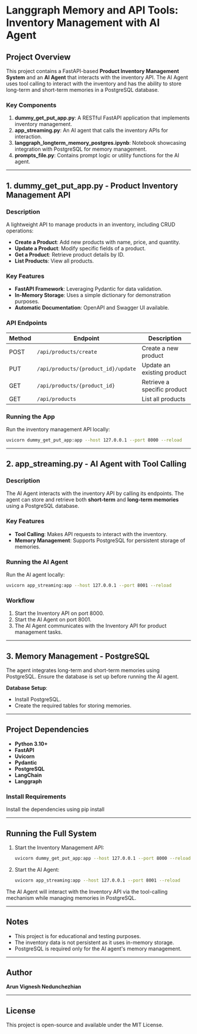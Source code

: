 # Langgraph Memory and API Tools: Inventory Management with AI Agent

## Project Overview
This project contains a FastAPI-based **Product Inventory Management System** and an **AI Agent** that interacts with the inventory API. The AI Agent uses tool calling to interact with the inventory and has the ability to store long-term and short-term memories in a PostgreSQL database.

### Key Components
1. **dummy_get_put_app.py**: A RESTful FastAPI application that implements inventory management.
2. **app_streaming.py**: An AI agent that calls the inventory APIs for interaction.
3. **langgraph_longterm_memory_postgres.ipynb**: Notebook showcasing integration with PostgreSQL for memory management.
4. **prompts_file.py**: Contains prompt logic or utility functions for the AI agent.

---

## 1. dummy_get_put_app.py - Product Inventory Management API
### **Description**
A lightweight API to manage products in an inventory, including CRUD operations:
- **Create a Product**: Add new products with name, price, and quantity.
- **Update a Product**: Modify specific fields of a product.
- **Get a Product**: Retrieve product details by ID.
- **List Products**: View all products.

### **Key Features**
- **FastAPI Framework**: Leveraging Pydantic for data validation.
- **In-Memory Storage**: Uses a simple dictionary for demonstration purposes.
- **Automatic Documentation**: OpenAPI and Swagger UI available.

### **API Endpoints**
| Method | Endpoint                        | Description              |
|--------|---------------------------------|--------------------------|
| POST   | `/api/products/create`         | Create a new product     |
| PUT    | `/api/products/{product_id}/update` | Update an existing product |
| GET    | `/api/products/{product_id}`   | Retrieve a specific product |
| GET    | `/api/products`                | List all products        |

### **Running the App**
Run the inventory management API locally:
```bash
uvicorn dummy_get_put_app:app --host 127.0.0.1 --port 8000 --reload
```

---

## 2. app_streaming.py - AI Agent with Tool Calling
### **Description**
The AI Agent interacts with the inventory API by calling its endpoints. The agent can store and retrieve both **short-term** and **long-term memories** using a PostgreSQL database.

### **Key Features**
- **Tool Calling**: Makes API requests to interact with the inventory.
- **Memory Management**: Supports PostgreSQL for persistent storage of memories.

### **Running the AI Agent**
Run the AI agent locally:
```bash
uvicorn app_streaming:app --host 127.0.0.1 --port 8001 --reload
```

### **Workflow**
1. Start the Inventory API on port 8000.
2. Start the AI Agent on port 8001.
3. The AI Agent communicates with the Inventory API for product management tasks.

---

## 3. Memory Management - PostgreSQL
The agent integrates long-term and short-term memories using PostgreSQL. Ensure the database is set up before running the AI agent.

**Database Setup**:
- Install PostgreSQL.
- Create the required tables for storing memories.

---

## Project Dependencies
- **Python 3.10+**
- **FastAPI**
- **Uvicorn**
- **Pydantic**
- **PostgreSQL**
- **LangChain** 
- **Langgraph**

### Install Requirements
Install the dependencies using pip install

---

## Running the Full System
1. Start the Inventory Management API:
   ```bash
   uvicorn dummy_get_put_app:app --host 127.0.0.1 --port 8000 --reload
   ```
2. Start the AI Agent:
   ```bash
   uvicorn app_streaming:app --host 127.0.0.1 --port 8001 --reload
   ```

The AI Agent will interact with the Inventory API via the tool-calling mechanism while managing memories in PostgreSQL.

---

## Notes
- This project is for educational and testing purposes.
- The inventory data is not persistent as it uses in-memory storage.
- PostgreSQL is required only for the AI agent's memory management.

---

## Author
**Arun Vignesh Nedunchezhian**

---

## License
This project is open-source and available under the MIT License.
